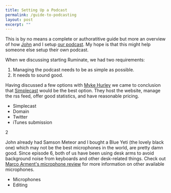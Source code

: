 ```yaml
---
title: Setting Up a Podcast
permalink: /guide-to-podcasting
layout: post
excerpt: ""
---
```


This is by no means a complete or authoratitive guide but more an overview of how [John](http://twitter.com/johnvoorhees) and I setup [our podcast](http://ruminatepodcast.com). My hope is that this might help someone else setup their own podcast.

When we discussing starting Ruminate, we had two requirements:

1. Managing the podcast needs to be as simple as possible.
2. It needs to sound good.

Having discussed a few options with [Myke Hurley](http://twitter.com/imyke) we came to conclusion that [Simplecast](https://simplecast.fm/) would be the best option. They host the website, manage the rss feed, offer good statistics, and have reasonable pricing.

- Simplecast
- Domain
- Twitter
- iTunes submission

2

John already had Samson Meteor and I bought a Blue Yeti (the lovely black one) which may not be the best microphones in the world, are pretty damn good. Since episode 6, both of us have been using desk arms to avoid background noise from keyboards and other desk-related things. Check out [Marco Arment's microphone review](http://www.marco.org/podcasting-microphones) for more information on other available microphones.

- Microphones
- Editing



